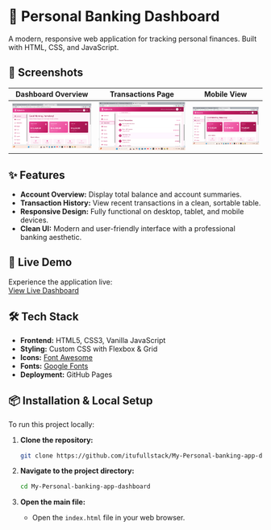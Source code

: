 # 🏦 Personal Banking Dashboard

A modern, responsive web application for tracking personal finances. Built with HTML, CSS, and JavaScript.

## 📸 Screenshots

| Dashboard Overview | Transactions Page | Mobile View |
| :----------------: | :---------------: | :---------: |
| ![Dashboard](./images/Screenshot%202025-08-30%20104027.png) | ![Transactions](./images/Screenshot%202025-08-30%20104243.png) | ![Mobile](./images/Screenshot%202025-08-30%20104413.png) |

## ✨ Features

- **Account Overview:** Display total balance and account summaries.
- **Transaction History:** View recent transactions in a clean, sortable table.
- **Responsive Design:** Fully functional on desktop, tablet, and mobile devices.
- **Clean UI:** Modern and user-friendly interface with a professional banking aesthetic.

## 🚀 Live Demo

Experience the application live:  
[View Live Dashboard](https://itufullstack.github.io/My-Personal-banking-app-dashboard/index.html)

## 🛠️ Tech Stack

- **Frontend:** HTML5, CSS3, Vanilla JavaScript
- **Styling:** Custom CSS with Flexbox & Grid
- **Icons:** [Font Awesome](https://fontawesome.com/)
- **Fonts:** [Google Fonts](https://fonts.google.com/)
- **Deployment:** GitHub Pages

## 📦 Installation & Local Setup

To run this project locally:

1.  **Clone the repository:**
    ```bash
    git clone https://github.com/itufullstack/My-Personal-banking-app-dashboard.git
    ```

2.  **Navigate to the project directory:**
    ```bash
    cd My-Personal-banking-app-dashboard
    ```

3.  **Open the main file:**
    -   Open the `index.html` file in your web browser.
